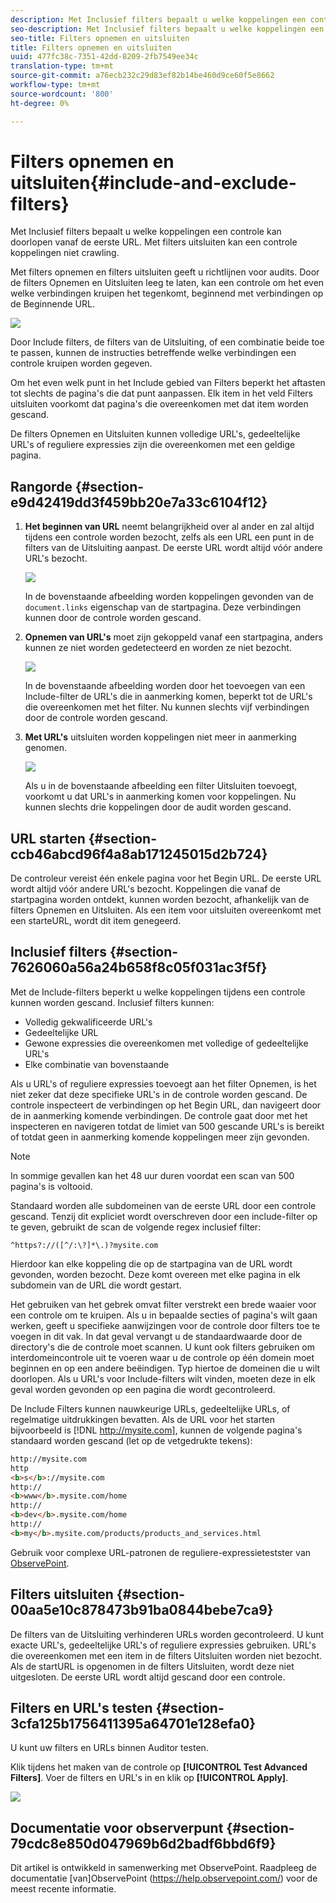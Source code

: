```yaml
---
description: Met Inclusief filters bepaalt u welke koppelingen een controle kan doorlopen vanaf de eerste URL. Met filters uitsluiten kan een controle koppelingen niet crawling.
seo-description: Met Inclusief filters bepaalt u welke koppelingen een controle kan doorlopen vanaf de eerste URL. Met filters uitsluiten kan een controle koppelingen niet crawling.
seo-title: Filters opnemen en uitsluiten
title: Filters opnemen en uitsluiten
uuid: 477fc38c-7351-42dd-8209-2fb7549ee34c
translation-type: tm+mt
source-git-commit: a76ecb232c29d83ef82b14be460d9ce60f5e8662
workflow-type: tm+mt
source-wordcount: '800'
ht-degree: 0%

---
```



# Filters opnemen en uitsluiten{#include-and-exclude-filters}

Met Inclusief filters bepaalt u welke koppelingen een controle kan doorlopen vanaf de eerste URL. Met filters uitsluiten kan een controle koppelingen niet crawling.

<!--
Content from ObservePoint (https://help.observepoint.com/articles/2872121-include-and-exclude-filters) with their permission. Modified slightly for style and Auditor emphasis.
-->

Met filters opnemen en filters uitsluiten geeft u richtlijnen voor audits. Door de filters Opnemen en Uitsluiten leeg te laten, kan een controle om het even welke verbindingen kruipen het tegenkomt, beginnend met verbindingen op de Beginnende URL.

![](assets/filter.png)

Door Include filters, de filters van de Uitsluiting, of een combinatie beide toe te passen, kunnen de instructies betreffende welke verbindingen een controle kruipen worden gegeven.

Om het even welk punt in het Include gebied van Filters beperkt het aftasten tot slechts de pagina&#39;s die dat punt aanpassen. Elk item in het veld Filters uitsluiten voorkomt dat pagina&#39;s die overeenkomen met dat item worden gescand.

De filters Opnemen en Uitsluiten kunnen volledige URL&#39;s, gedeeltelijke URL&#39;s of reguliere expressies zijn die overeenkomen met een geldige pagina.

## Rangorde {#section-e9d42419dd3f459bb20e7a33c6104f12}

1. **Het beginnen van URL** neemt belangrijkheid over al ander en zal altijd tijdens een controle worden bezocht, zelfs als een URL een punt in de filters van de Uitsluiting aanpast. De eerste URL wordt altijd vóór andere URL&#39;s bezocht.

   ![](assets/startingpage.png)

   In de bovenstaande afbeelding worden koppelingen gevonden van de `document.links` eigenschap van de startpagina. Deze verbindingen kunnen door de controle worden gescand.

1. **Opnemen van URL&#39;s** moet zijn gekoppeld vanaf een startpagina, anders kunnen ze niet worden gedetecteerd en worden ze niet bezocht.

   ![](assets/includefilter.png)

   In de bovenstaande afbeelding worden door het toevoegen van een Include-filter de URL&#39;s die in aanmerking komen, beperkt tot de URL&#39;s die overeenkomen met het filter. Nu kunnen slechts vijf verbindingen door de controle worden gescand.

1. **Met URL&#39;s** uitsluiten worden koppelingen niet meer in aanmerking genomen.

   ![](assets/excludefilter.png)

   Als u in de bovenstaande afbeelding een filter Uitsluiten toevoegt, voorkomt u dat URL&#39;s in aanmerking komen voor koppelingen. Nu kunnen slechts drie koppelingen door de audit worden gescand.

## URL starten {#section-ccb46abcd96f4a8ab171245015d2b724}

De controleur vereist één enkele pagina voor het Begin URL. De eerste URL wordt altijd vóór andere URL&#39;s bezocht. Koppelingen die vanaf de startpagina worden ontdekt, kunnen worden bezocht, afhankelijk van de filters Opnemen en Uitsluiten. Als een item voor uitsluiten overeenkomt met een starteURL, wordt dit item genegeerd.

## Inclusief filters {#section-7626060a56a24b658f8c05f031ac3f5f}

Met de Include-filters beperkt u welke koppelingen tijdens een controle kunnen worden gescand. Inclusief filters kunnen:

* Volledig gekwalificeerde URL&#39;s
* Gedeeltelijke URL
* Gewone expressies die overeenkomen met volledige of gedeeltelijke URL&#39;s
* Elke combinatie van bovenstaande

Als u URL&#39;s of reguliere expressies toevoegt aan het filter Opnemen, is het niet zeker dat deze specifieke URL&#39;s in de controle worden gescand. De controle inspecteert de verbindingen op het Begin URL, dan navigeert door de in aanmerking komende verbindingen. De controle gaat door met het inspecteren en navigeren totdat de limiet van 500 gescande URL&#39;s is bereikt of totdat geen in aanmerking komende koppelingen meer zijn gevonden.

>[!NOTE]
>
>In sommige gevallen kan het 48 uur duren voordat een scan van 500 pagina&#39;s is voltooid.

Standaard worden alle subdomeinen van de eerste URL door een controle gescand. Tenzij dit expliciet wordt overschreven door een include-filter op te geven, gebruikt de scan de volgende regex inclusief filter:

`^https?://([^/:\?]*\.)?mysite.com`

Hierdoor kan elke koppeling die op de startpagina van de URL wordt gevonden, worden bezocht. Deze komt overeen met elke pagina in elk subdomein van de URL die wordt gestart.

Het gebruiken van het gebrek omvat filter verstrekt een brede waaier voor een controle om te kruipen. Als u in bepaalde secties of pagina&#39;s wilt gaan werken, geeft u specifieke aanwijzingen voor de controle door filters toe te voegen in dit vak. In dat geval vervangt u de standaardwaarde door de directory&#39;s die de controle moet scannen. U kunt ook filters gebruiken om interdomeincontrole uit te voeren waar u de controle op één domein moet beginnen en op een andere beëindigen. Typ hiertoe de domeinen die u wilt doorlopen. Als u URL&#39;s voor Include-filters wilt vinden, moeten deze in elk geval worden gevonden op een pagina die wordt gecontroleerd.

De Include Filters kunnen nauwkeurige URLs, gedeeltelijke URLs, of regelmatige uitdrukkingen bevatten. Als de URL voor het starten bijvoorbeeld is [!DNL http://mysite.com], kunnen de volgende pagina&#39;s standaard worden gescand (let op de vetgedrukte tekens):

```html
http://mysite.com
http
<b>s</b>://mysite.com
http://
<b>www</b>.mysite.com/home
http://
<b>dev</b>.mysite.com/home
http://
<b>my</b>.mysite.com/products/products_and_services.html
```

Gebruik voor complexe URL-patronen de reguliere-expressietestster van [ObservePoint](https://regex.observepoint.com/).

## Filters uitsluiten {#section-00aa5e10c878473b91ba0844bebe7ca9}

De filters van de Uitsluiting verhinderen URLs worden gecontroleerd. U kunt exacte URL&#39;s, gedeeltelijke URL&#39;s of reguliere expressies gebruiken. URL&#39;s die overeenkomen met een item in de filters Uitsluiten worden niet bezocht. Als de startURL is opgenomen in de filters Uitsluiten, wordt deze niet uitgesloten. De eerste URL wordt altijd gescand door een controle.

## Filters en URL&#39;s testen {#section-3cfa125b1756411395a64701e128efa0}

U kunt uw filters en URLs binnen Auditor testen.

Klik tijdens het maken van de controle op **[!UICONTROL Test Advanced Filters]**. Voer de filters en URL&#39;s in en klik op **[!UICONTROL Apply]**.

![](assets/test-advanced-filters.png)

## Documentatie voor observerpunt {#section-79cdc8e850d047969b6d2badf6bbd6f9}

Dit artikel is ontwikkeld in samenwerking met ObservePoint. Raadpleeg de documentatie [van]ObservePoint (https://help.observepoint.com/) voor de meest recente informatie.
